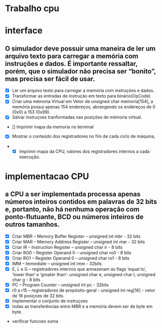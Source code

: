 # Trabalho cpu 

# interface
## O simulador deve possuir uma maneira de ler um arquivo texto para carregar a memória com instruções e dados. É importante ressaltar, porém, que o simulador não precisa ser “bonito”, mas precisa ser fácil de usar.

- [x] Ler um arquivo texto para carregar a memória com instruções e dados.
- [x] Transformar as entradas de instrução em texto para binário(OpCode)
- [x] Criar uma mémoria Virtual em Vetor de unsigned char memoria[154], a memória possui apenas 154 endereços, abrangendo os endereços de 0 (0x0) a 153 (0x99).
- [x] Salvar instruçoes tranformadas nas posições de mémoria virtual.
- [] Imprimir mapa da memoria no terminal
- [x] Mostrar o conteúdo dos registradores no fim de cada ciclo de máquina, 
- - [x] Imprimir mapa da CPU, valores dos registradores internos a cada execução. 

# implementacao CPU 
## a CPU a ser implementada processa apenas números inteiros contidos em palavras de 32 bits e, portanto, não há nenhuma operação com ponto-flutuante, BCD ou números inteiros de outros tamanhos.

- [x] Criar MBR – Memory Buffer Register – unsigned int mbr - 32 bits
- [x] Criar MAR – Memory Address Register – unsigned int mar - 32 bits
- [x] Criar IR – Instruction Register – unsigned char ir - 8 bits
- [x] Criar RO0 – Register Operand 0 – unsigned char ro0 - 8 bits
- [x] Criar RO1 – Register Operand 0 – unsigned char ro1 - 8 bits
- [x] IMM – Immediate – unsigned int imm - 32bits
- [x] E, L e G – registradores internos que armazenam as flags ‘equal to’, ‘lower than’ e ‘greater than’- unsigned char e, unsigned char l, unsigned char g - 8 bits
- [x] PC – Program Counter –  unsigned int pc - 32bits
- [x] r0 a r15 –  registradores de propósito-geral - unsigned int reg[16] - vetor de 16 posiçoes de 32 bits.
- [x] implementar o conjunto de instruçoes
- [x]  todas as transferências entre MBR e a memória devem
ser de byte em byte.
- verificar funcoes soma